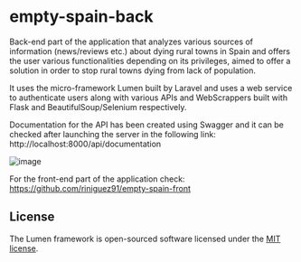# empty-spain-back

Back-end part of the application that analyzes various sources of information (news/reviews etc.) about dying rural towns in Spain and offers the user various functionalities depending on its privileges, aimed to offer a solution in order to stop rural towns dying from lack of population.

It uses the micro-framework Lumen built by Laravel and uses a web service to authenticate users along with various APIs and WebScrappers built with Flask and BeautifulSoup/Selenium respectively. 

Documentation for the API has been created using Swagger and it can be checked after launching the server in the following link: http://localhost:8000/api/documentation

![image](https://user-images.githubusercontent.com/44062098/121677712-89d18380-cab6-11eb-8ff4-980657be7ed0.png)

For the front-end part of the application check: https://github.com/riniguez91/empty-spain-front

## License

The Lumen framework is open-sourced software licensed under the [MIT license](https://opensource.org/licenses/MIT).

